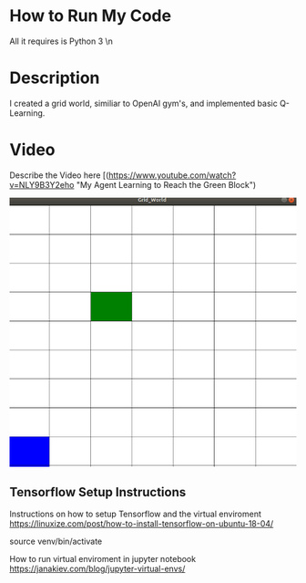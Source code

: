 # How to Run My Code
All it requires is Python 3 \n

# Description
I created a grid world, similiar to OpenAI gym's, and implemented basic Q-Learning. 


# Video
Describe the Video here
[![]()(https://www.youtube.com/watch?v=NLY9B3Y2eho  "My Agent Learning to Reach the Green Block")


[![](GridWorld.png)](https://www.youtube.com/watch?v=NLY9B3Y2eho "Q-Learning in GridWorld")


## Tensorflow Setup Instructions
Instructions on how to setup Tensorflow and the virtual enviroment
https://linuxize.com/post/how-to-install-tensorflow-on-ubuntu-18-04/

source venv/bin/activate


How to run virtual enviroment in jupyter notebook
https://janakiev.com/blog/jupyter-virtual-envs/

